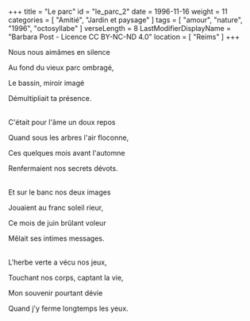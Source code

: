 +++
title = "Le parc"
id = "le_parc_2"
date = 1996-11-16
weight = 11
categories = [ "Amitié", "Jardin et paysage" ]
tags = [ "amour", "nature", "1996", "octosyllabe" ]
verseLength = 8
LastModifierDisplayName = "Barbara Post - Licence CC BY-NC-ND 4.0"
location = [ "Reims" ]
+++

Nous nous aimâmes en silence

Au fond du vieux parc ombragé,

Le bassin, miroir imagé

Démultipliait ta présence.

 \
C'était pour l'âme un doux repos

Quand sous les arbres l'air floconne,

Ces quelques mois avant l'automne

Renfermaient nos secrets dévots.

 \
Et sur le banc nos deux images

Jouaient au franc soleil rieur,

Ce mois de juin brûlant voleur

Mêlait ses intimes messages.

 \
L'herbe verte a vécu nos jeux,

Touchant nos corps, captant la vie,

Mon souvenir pourtant dévie

Quand j'y ferme longtemps les yeux.
